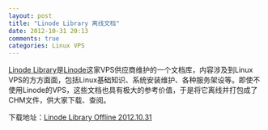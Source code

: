 ```yaml
---
layout: post
title: "Linode Library 离线文档"
date: 2012-10-31 20:13
comments: true
categories: Linux VPS
---
```


[Linode Library](https://library.linode.com)是[Linode](https://www.linode.com)这家VPS供应商维护的一个文档库，内容涉及到Linux VPS的方方面面，包括Linux基础知识、系统安装维护、各种服务架设等。即使不使用Linode的VPS，这些文档也具有极大的参考价值，于是将它离线并打包成了CHM文件，供大家下载、查阅。

下载地址：[Linode Library Offline 2012.10.31](https://github.com/downloads/cdfmr/cdfmr.github.com/linode_library_offline_2012.10.31.chm)